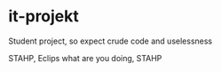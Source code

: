 # it-projekt
Student project, so expect crude code and uselessness

STAHP, Eclips what are you doing, STAHP
